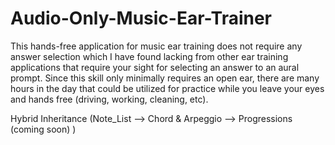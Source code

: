 # Audio-Only-Music-Ear-Trainer

This hands-free application for music ear training does not require any answer selection which I have found lacking from other ear training applications that require your sight for selecting an answer to an aural prompt. Since this skill only minimally requires an open ear, there are many hours in the day that could be utilized for practice while you leave your eyes and hands free (driving, working, cleaning, etc).

Hybrid Inheritance (Note_List --> Chord & Arpeggio --> Progressions (coming soon) )
